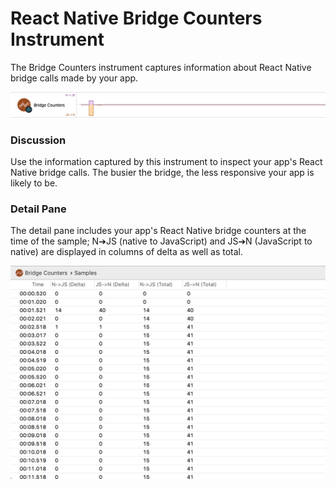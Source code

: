 # React Native Bridge Counters Instrument

The Bridge Counters instrument captures information about React Native bridge calls made by your app.

![React Native Bridge Counters](Resources/Instrument_RNBridgeCounters.png "React Native Bridge Counters")

### Discussion

Use the information captured by this instrument to inspect your app's React Native bridge calls. The busier the bridge, the less responsive your app is likely to be.

### Detail Pane

The detail pane includes your app's React Native bridge counters at the time of the sample; N➔JS (native to JavaScript) and JS➔N (JavaScript to native) are displayed in columns of delta as well as total.

![React Native Bridge Counters Detail Pane](Resources/Instrument_RNBridgeCounters_DetailPane.png "React Native Bridge Counters Detail Pane")